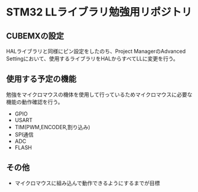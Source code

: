 # STM32 LLライブラリ勉強用リポジトリ

## CUBEMXの設定
HALライブラリと同様にピン設定をしたのち、Project ManagerのAdvanced Settingにおいて、使用するライブラリをHALからすべてLLに変更を行う。

## 使用する予定の機能
勉強をマイクロマウスの機体を使用して行っているためマイクロマウスに必要な機能の動作確認を行う。
- GPIO
- USART
- TIM(PWM,ENCODER,割り込み)
- SPI通信
- ADC
- FLASH

## その他
- マイクロマウスに組み込んで動作できるようにするまでが目標
